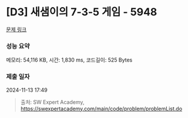 # [D3] 새샘이의 7-3-5 게임 - 5948 

[문제 링크](https://swexpertacademy.com/main/code/problem/problemDetail.do?contestProbId=AWZ2IErKCwUDFAUQ) 

### 성능 요약

메모리: 54,116 KB, 시간: 1,830 ms, 코드길이: 525 Bytes

### 제출 일자

2024-11-13 17:49



> 출처: SW Expert Academy, https://swexpertacademy.com/main/code/problem/problemList.do